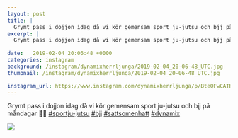 ```yaml
---
layout: post
title: |
  Grymt pass i dojjon idag då vi kör gemensam sport ju-jutsu och bjj på måndagar 🤙🤛
excerpt: |
  Grymt pass i dojjon idag då vi kör gemensam sport ju-jutsu och bjj på måndagar 🤙🤛
     
date:   2019-02-04 20:06:48 +0000
categories: instagram
background: /instagram/dynamixherrljunga/2019-02-04_20-06-48_UTC.jpg
thumbnail: /instagram/dynamixherrljunga/2019-02-04_20-06-48_UTC.jpg

instagram_url: https://www.instagram.com/dynamixherrljunga/p/BteQFwCATHN
---
```

Grymt pass i dojjon idag då vi kör gemensam sport ju-jutsu och bjj på måndagar 🤙🤛
[#sportju-jutsu](https://www.instagram.com/explore/tags/sportju-jutsu/) [#bjj](https://www.instagram.com/explore/tags/bjj/) [#sattsomenhatt](https://www.instagram.com/explore/tags/sattsomenhatt/) [#dynamix](https://www.instagram.com/explore/tags/dynamix/)



<img src='{{ site.baseurl }}/instagram/dynamixherrljunga/2019-02-04_20-06-48_UTC.jpg' class='img-fluid' />
